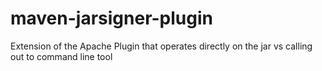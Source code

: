 # maven-jarsigner-plugin
Extension of the Apache Plugin that operates directly on the jar vs calling out to command line tool

